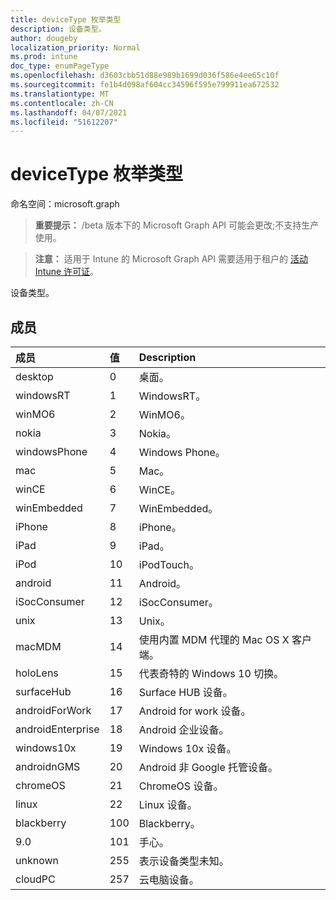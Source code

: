 ```yaml
---
title: deviceType 枚举类型
description: 设备类型。
author: dougeby
localization_priority: Normal
ms.prod: intune
doc_type: enumPageType
ms.openlocfilehash: d3603cbb51d88e989b1699d036f586e4ee65c10f
ms.sourcegitcommit: fe1b4d098af604cc34596f595e799911ea672532
ms.translationtype: MT
ms.contentlocale: zh-CN
ms.lasthandoff: 04/07/2021
ms.locfileid: "51612207"
---
```

# <a name="devicetype-enum-type"></a>deviceType 枚举类型

命名空间：microsoft.graph

> **重要提示：** /beta 版本下的 Microsoft Graph API 可能会更改;不支持生产使用。

> **注意：** 适用于 Intune 的 Microsoft Graph API 需要适用于租户的 [活动 Intune 许可证](https://go.microsoft.com/fwlink/?linkid=839381)。

设备类型。

## <a name="members"></a>成员
|成员|值|Description|
|:---|:---|:---|
|desktop|0|桌面。|
|windowsRT|1|WindowsRT。|
|winMO6|2|WinMO6。|
|nokia|3|Nokia。|
|windowsPhone|4 |Windows Phone。|
|mac|5 |Mac。|
|winCE|6 |WinCE。|
|winEmbedded|7 |WinEmbedded。|
|iPhone|8 |iPhone。|
|iPad|9 |iPad。|
|iPod|10  |iPodTouch。|
|android|11|Android。|
|iSocConsumer|12 |iSocConsumer。|
|unix|13|Unix。|
|macMDM|14 |使用内置 MDM 代理的 Mac OS X 客户端。|
|holoLens|15 |代表奇特的 Windows 10 切换。|
|surfaceHub|16 |Surface HUB 设备。|
|androidForWork|17 |Android for work 设备。|
|androidEnterprise|18 |Android 企业设备。|
|windows10x|19|Windows 10x 设备。|
|androidnGMS|20|Android 非 Google 托管设备。|
|chromeOS| 21|ChromeOS 设备。|
|linux|22|Linux 设备。|
|blackberry|100|Blackberry。|
|9.0|101|手心。|
|unknown|255|表示设备类型未知。|
|cloudPC|257|云电脑设备。|




